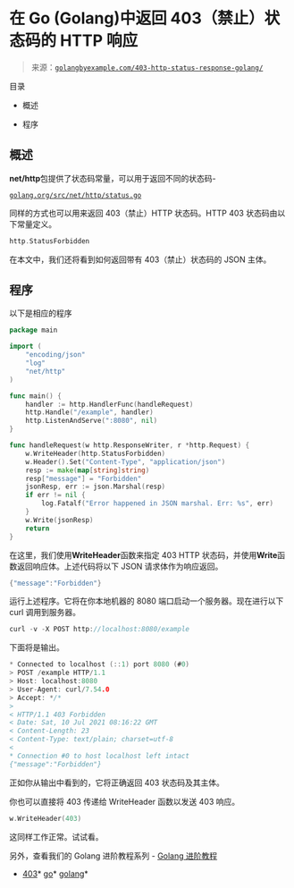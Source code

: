 <!--yml

类别：未分类

日期：2024-10-13 06:38:37

-->

# 在 Go (Golang)中返回 403（禁止）状态码的 HTTP 响应

> 来源：[`golangbyexample.com/403-http-status-response-golang/`](https://golangbyexample.com/403-http-status-response-golang/)

目录

+   概述

+   程序

## **概述**

**net/http**包提供了状态码常量，可以用于返回不同的状态码-

[`golang.org/src/net/http/status.go`](https://golang.org/src/net/http/status.go)

同样的方式也可以用来返回 403（禁止）HTTP 状态码。HTTP 403 状态码由以下常量定义。

```go
http.StatusForbidden
```

在本文中，我们还将看到如何返回带有 403（禁止）状态码的 JSON 主体。

## **程序**

以下是相应的程序

```go
package main

import (
	"encoding/json"
	"log"
	"net/http"
)

func main() {
	handler := http.HandlerFunc(handleRequest)
	http.Handle("/example", handler)
	http.ListenAndServe(":8080", nil)
}

func handleRequest(w http.ResponseWriter, r *http.Request) {
	w.WriteHeader(http.StatusForbidden)
	w.Header().Set("Content-Type", "application/json")
	resp := make(map[string]string)
	resp["message"] = "Forbidden"
	jsonResp, err := json.Marshal(resp)
	if err != nil {
		log.Fatalf("Error happened in JSON marshal. Err: %s", err)
	}
	w.Write(jsonResp)
	return
}
```

在这里，我们使用**WriteHeader**函数来指定 403 HTTP 状态码，并使用**Write**函数返回响应体。上述代码将以下 JSON 请求体作为响应返回。

```go
{"message":"Forbidden"}
```

运行上述程序。它将在你本地机器的 8080 端口启动一个服务器。现在进行以下 curl 调用到服务器。

```go
curl -v -X POST http://localhost:8080/example
```

下面将是输出。

```go
* Connected to localhost (::1) port 8080 (#0)
> POST /example HTTP/1.1
> Host: localhost:8080
> User-Agent: curl/7.54.0
> Accept: */*
> 
< HTTP/1.1 403 Forbidden
< Date: Sat, 10 Jul 2021 08:16:22 GMT
< Content-Length: 23
< Content-Type: text/plain; charset=utf-8
< 
* Connection #0 to host localhost left intact
{"message":"Forbidden"}
```

正如你从输出中看到的，它将正确返回 403 状态码及其主体。

你也可以直接将 403 传递给 WriteHeader 函数以发送 403 响应。

```go
w.WriteHeader(403)
```

这同样工作正常。试试看。

另外，查看我们的 Golang 进阶教程系列 - [Golang 进阶教程](https://golangbyexample.com/golang-comprehensive-tutorial/)

+   [403](https://golangbyexample.com/tag/403/)*   [go](https://golangbyexample.com/tag/go/)*   [golang](https://golangbyexample.com/tag/golang/)*
